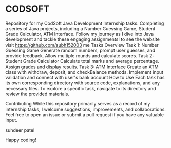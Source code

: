 # CODSOFT
Repository for my CodSoft Java Development Internship tasks. Completing a series of Java projects, including a Number Guessing Game, Student Grade Calculator, ATM Interface. Follow my journey as I dive into Java development and tackle these engaging assignments! to see the website visit  https://github.com/subh152003 me
Tasks Overview
Task 1: Number Guessing Game
Generate random numbers, prompt user guesses, and provide feedback.
Allow multiple rounds and calculate scores.
Task 2: Student Grade Calculator
Calculate total marks and average percentage.
Assign grades and display results.
Task 3: ATM Interface
Create an ATM class with withdraw, deposit, and checkBalance methods.
Implement input validation and connect with user's bank account
How to Use
Each task has its own corresponding directory with source code, explanations, and any necessary files. To explore a specific task, navigate to its directory and review the provided materials.

Contributing
While this repository primarily serves as a record of my internship tasks, I welcome suggestions, improvements, and collaborations. Feel free to open an issue or submit a pull request if you have any valuable input.

suhdeer patel

Happy coding!
